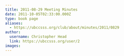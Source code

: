 ```yaml
---
title: 2011-08-29 Meeting Minutes 
date: 2011-10-05T02:33:00.000Z
type: book page
aliases:
  - https://ubccsss.org/club/about/minutes/2011/0829
author:
  username: Christopher Head
  link: https://ubccsss.org/user/2
images:
---
```


